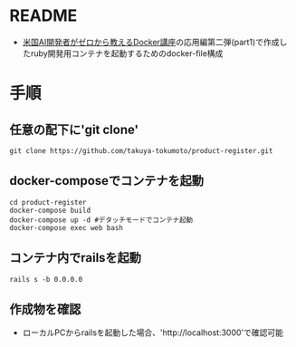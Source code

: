 # README

- [米国AI開発者がゼロから教えるDocker講座](https://www.udemy.com/course/aidocker/)の応用編第二弾(part1)で作成したruby開発用コンテナを起動するためのdocker-file構成

# 手順

## 任意の配下に'git clone'
```
git clone https://github.com/takuya-tokumoto/product-register.git
```

## docker-composeでコンテナを起動
```
cd product-register
docker-compose build
docker-compose up -d #デタッチモードでコンテナ起動
docker-compose exec web bash
```

## コンテナ内でrailsを起動
```
rails s -b 0.0.0.0
```

## 作成物を確認
- ローカルPCからrailsを起動した場合、'http://localhost:3000'で確認可能

